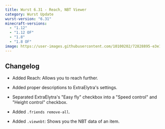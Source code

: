 ```yaml
---
title: Wurst 6.31 - Reach, NBT Viewer
category: Wurst Update
wurst-version: "6.31"
minecraft-versions:
  - "1.12"
  - "1.12 OF"
  - "1.8"
  - "1.8 OF"
image: https://user-images.githubusercontent.com/10100202/72828895-e3e16700-3c7d-11ea-9fbe-c7eaf2f9f6b4.jpg
---
```

## Changelog

- Added Reach: Allows you to reach further.

- Added proper descriptions to ExtraElytra's settings.

- Separated ExtraElytra's "Easy fly" checkbox into a "Speed control" and "Height control" checkbox.

- Added `.friends remove-all`.

- Added `.viewnbt`: Shows you the NBT data of an item.
